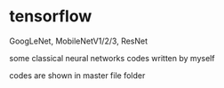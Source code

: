 # tensorflow
GoogLeNet, MobileNetV1/2/3, ResNet

some classical neural networks codes written by myself

codes are shown in master file folder
